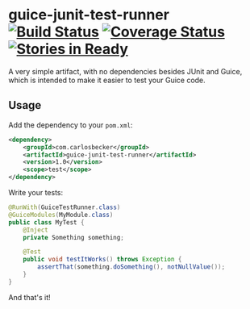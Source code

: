 # guice-junit-test-runner [![Build Status](https://travis-ci.org/caarlos0/guice-junit-test-runner.svg?branch=master)](https://travis-ci.org/caarlos0/guice-junit-test-runner) [![Coverage Status](https://coveralls.io/repos/caarlos0/guice-junit-test-runner/badge.png?branch=feature%2Fnew-pom)](https://coveralls.io/r/caarlos0/guice-junit-test-runner?branch=feature%2Fnew-pom) [![Stories in Ready](https://badge.waffle.io/caarlos0/guice-junit-test-runner.png?label=ready&title=Ready)](https://waffle.io/caarlos0/guice-junit-test-runner)

A very simple artifact, with no dependencies besides JUnit and Guice,
which is intended to make it easier to test your Guice code.

## Usage

Add the dependency to your `pom.xml`:

```xml
<dependency>
	<groupId>com.carlosbecker</groupId>
	<artifactId>guice-junit-test-runner</artifactId>
	<version>1.0</version>
	<scope>test</scope>
</dependency>
```

Write your tests:

```java
@RunWith(GuiceTestRunner.class)
@GuiceModules(MyModule.class)
public class MyTest {
	@Inject
	private Something something;

	@Test
	public void testItWorks() throws Exception {
		assertThat(something.doSomething(), notNullValue());
	}
}
```

And that's it!
